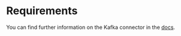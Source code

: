 # Requirements
<!-- to be updated -->
You can find further information on the Kafka connector in the [docs](https://docs.open-metadata.org/connectors/database/druid).